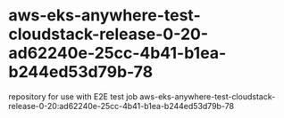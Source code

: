 # aws-eks-anywhere-test-cloudstack-release-0-20-ad62240e-25cc-4b41-b1ea-b244ed53d79b-78
repository for use with E2E test job aws-eks-anywhere-test-cloudstack-release-0-20:ad62240e-25cc-4b41-b1ea-b244ed53d79b-78
